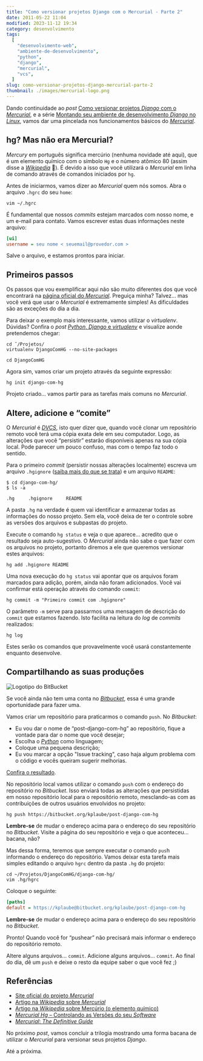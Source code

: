 ```yaml
---
title: "Como versionar projetos Django com o Mercurial - Parte 2"
date: 2011-05-22 11:04
modified: 2023-11-12 19:34
category: desenvolvimento
tags:
  [
    "desenvolvimento-web",
    "ambiente-de-desenvolvimento",
    "python",
    "django",
    "mercurial",
    "vcs",
  ]
slug: como-versionar-projetos-django-mercurial-parte-2
thumbnail: ./images/mercurial-logo.png
---
```


Dando continuidade ao _post_ [Como versionar
projetos *Django* com o *Mercurial*][], e a série [Montando seu ambiente
de desenvolvimento *Django* no *Linux*][], vamos dar uma pincelada nos
funcionamentos básicos do [*Mercurial*][].

## hg? Mas não era Mercurial?

_Mercury_ em português significa mercúrio (nenhuma novidade até aqui),
que é um elemento químico com o símbolo `Hg` e o número atômico 80
(assim disse a [*Wikipedia*][] 🙂). É devido a isso que você utilizará
o _Mercurial_ em linha de comando através de comandos iniciados por
`hg`.

Antes de iniciarmos, vamos dizer ao _Mercurial_ quem nós somos. Abra o
arquivo `.hgrc` do seu `home`:

```text
vim ~/.hgrc
```

É fundamental que nossos _commits_ estejam marcados com nosso nome, e um
e-mail para contato. Vamos escrever estas duas informações neste
arquivo:

```ini
[ui]
username = seu nome < seuemail@provedor.com >
```

Salve o arquivo, e estamos prontos para iniciar.

## Primeiros passos

Os passos que vou exemplificar aqui não são muito diferentes dos que
você encontrará na [página oficial do *Mercurial*][]. Preguiça minha?
Talvez… mas você verá que usar o _Mercurial_ é extremamente simples! As
dificuldades são as exceções do dia a dia.

Para deixar o exemplo mais interessante, vamos utilizar o _virtualenv_.
Dúvidas? Confira o _post_ [*Python*, *Django* e *virtualenv*][] e
visualize aonde pretendemos chegar:

```text
cd ˜/Projetos/
virtualenv DjangoComHG --no-site-packages

cd DjangoComHG
```

Agora sim, vamos criar um projeto através da seguinte expressão:

```text
hg init django-com-hg
```

Projeto criado… vamos partir para as tarefas mais comuns no _Mercurial_.

## Altere, adicione e “comite”

O _Mercurial_ é [*DVCS*][], isto quer dizer que, quando você clonar um
repositório remoto você terá uma cópia exata dele em seu computador.
Logo, as alterações que você “persistir” estarão disponíveis apenas na
sua cópia local. Pode parecer um pouco confuso, mas com o tempo faz todo
o sentido.

Para o primeiro _commit_ (persistir nossas alterações localmente)
escreva um arquivo `.hgignore` ([saiba mais do que se trata][]) e um
arquivo `README`:

```text
$ cd django-com-hg/
$ ls -a

.hg     .hgignore     README
```

A pasta `.hg` na verdade é quem vai identificar e armazenar todas as
informações do nosso projeto. Sem ela, você deixa de ter o controle
sobre as versões dos arquivos e subpastas do projeto.

Execute o comando `hg status` e veja o que aparece… acredito que o
resultado seja auto-sugestivo. O _Mercurial_ ainda não sabe o que fazer
com os arquivos no projeto, portanto diremos a ele que queremos
versionar estes arquivos:

```text
hg add .hgignore README
```

Uma nova execução do `hg status` vai apontar que os arquivos foram
marcados para adição, porém, ainda não foram adicionados. Você vai
confirmar está operação através do comando `commit`:

```text
hg commit -m "Primeiro commit com .hgignore"
```

O parâmetro `-m` serve para passarmos uma mensagem de descrição do
`commit` que estamos fazendo. Isto facilita na leitura do _log_ de
_commits_ realizados:

```text
hg log
```

Estes serão os comandos que provavelmente você usará constantemente
enquanto desenvolve.

## Compartilhando as suas produções

![Logotipo do BitBucket](/media/bitbucket-logo.png "Logotipo do BitBucket")

Se você ainda não tem uma conta no
[*Bitbucket*][], essa é uma grande oportunidade para fazer uma.

Vamos criar um repositório para praticarmos o comando `push`. No
_Bitbucket_:

- Eu vou dar o nome de “post-django-com-hg” ao repositório, fique a
  vontade para dar o nome que você desejar;
- Escolha o [*Python*][] como linguagem;
- Coloque uma pequena descrição;
- Eu vou marcar a opção "Issue tracking", caso haja algum problema com
  o código e vocês queiram sugerir melhorias.

[Confira o resultado][].

No repositório local vamos utilizar o comando `push` com o endereço do
repositório no _Bitbucket_. Isso enviará todas as alterações que
persistidas em nosso repositório local para o repositório remoto,
mesclando-as com as contribuições de outros usuários envolvidos no
projeto:

```text
hg push https://bitbucket.org/kplaube/post-django-com-hg
```

**Lembre-se** de mudar o endereço acima para o endereço do seu
repositório no _Bitbucket_. Visite a página do seu repositório e veja o
que aconteceu… bacana, não?

Mas dessa forma, teremos que sempre executar o comando `pus`h
informando o endereço do repositório. Vamos deixar esta tarefa mais
simples editando o arquivo `hgrc` dentro da pasta `.hg` do projeto:

```text
cd ~/Projetos/DjangoComHG/django-com-hg/
vim .hg/hgrc
```

Coloque o seguinte:

```ini
[paths]
default = https://kplaube@bitbucket.org/kplaube/post-django-com-hg
```

**Lembre-se** de mudar o endereço acima para o endereço do seu
repositório no _Bitbucket_.

Pronto! Quando você for “pushear” não precisará mais informar o endereço
do repositório remoto.

Altere alguns arquivos… `commit`. Adicione alguns arquivos…
`commit`. Ao final do dia, dê um `push` e deixe o resto da equipe
saber o que você fez ;)

## Referências

- [Site oficial do projeto *Mercurial*][]
- [Artigo na *Wikipedia* sobre *Mercurial*][]
- [Artigo na *Wikipedia* sobre Mercúrio (o elemento químico)][]
- [*Mercurial Hg* – Controlando as Versões do seu *Software*][]
- [*Mercurial*: *The Definitive Guide*][]

No próximo _post_, vamos concluir a trilogia mostrando uma forma bacana
de utilizar o _Mercurial_ para versionar seus projetos _Django_.

Até a próxima.

[como versionar projetos *django* com o *mercurial*]: /2011/05/10/como-versionar-projetos-django-mercurial-parte.html "Leia a primeira parte deste post"
[montando seu ambiente de desenvolvimento *django* no *linux*]: /2011/03/03/montando-seu-ambiente-de-desenvolvimento-django.html "Tá começando com Django? É usuário Linux? Este post pode te interessar"
[*mercurial*]: /tag/mercurial.html "Leia mais sobre Mercurial"
[*wikipedia*]: http://en.wikipedia.org/wiki/Mercury_(element) "Leia mais sobre o elemento químico Mercúrio"
[página oficial do *mercurial*]: http://mercurial.selenic.com/ "Visite a página oficial do projeto Mercurial"
[*python*, *django* e *virtualenv*]: /2011/03/18/python-django-virtualenv.html "Construa projetos isolados do seu sistema com virtualenv"
[*dvcs*]: http://en.wikipedia.org/wiki/Distributed_revision_control "Leia mais sobre Distributed Version Control System"
[saiba mais do que se trata]: http://mercurial.selenic.com/wiki/.hgignore "Entenda para que serve o arquivo .hgignore"
[*bitbucket*]: http://bitbucket.org/ "Bitbucket, compartilhe o seu código"
[*python*]: /tag/python.html "Leia mais sobre Python"
[confira o resultado]: https://bitbucket.org/kplaube/post-django-com-hg "Confira o repositório criado no Bitbucket"
[site oficial do projeto *mercurial*]: http://mercurial.selenic.com/ "Mercurial, work easier, work faster"
[artigo na *wikipedia* sobre *mercurial*]: http://en.wikipedia.org/wiki/Mercurial "Leia mais sobre Mercurial na Wikipedia"
[artigo na *wikipedia* sobre mercúrio (o elemento químico)]: http://en.wikipedia.org/wiki/Mercury_(element) "Leia mais sobre Mercúrio no Wikipedia"
[*mercurial hg* – controlando as versões do seu *software*]: http://tocadoelfo.blogspot.com/2011/03/mercurial-hg-controlando-as-versoes-do.html "Excelente post sobre Mercurial, TI e gerência de projetos"
[*mercurial*: *the definitive guide*]: http://hgbook.red-bean.com/read/ "Excelente e-book de Bryan O'Sullivan sobre Mercurial"
